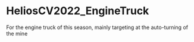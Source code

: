 # HeliosCV2022_EngineTruck
For the engine truck of this season, mainly targeting at the auto-turning of the mine
